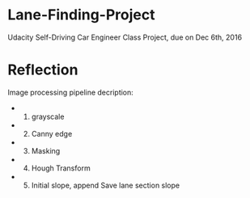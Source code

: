 # Lane-Finding-Project
Udacity Self-Driving Car Engineer Class Project, due on Dec 6th, 2016

# Reflection

Image processing pipeline decription: 
* 1. grayscale
* 2. Canny edge
* 3. Masking
* 4. Hough Transform
* 5. Initial slope, append Save lane section slope
